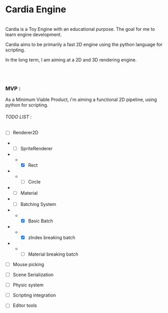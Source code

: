 # Cardia Engine
\
Cardia is a Toy Engine with an educational purpose. The goal for me to learn engine development.

Cardia aims to be primarily a fast 2D engine using the python language for scripting.

In the long term, I am aiming at a 2D and 3D rendering engine.

<br>
<br>

### MVP :

As a Minimum Viable Product, i'm aiming a functional 2D pipeline, using python for scripting.

###### TODO LIST : 
- [ ] Renderer2D
- - [ ] SpriteRenderer
- - - [X] Rect
- - - [ ] Circle
- - [ ] Material
- - [ ] Batching System
- - - [X] Basic Batch
- - - [X] zIndex breaking batch
- - - [ ] Material breaking batch

- [ ] Mouse picking
- [ ] Scene Serialization
- [ ] Physic system
- [ ] Scripting integration
- [ ] Editor tools

